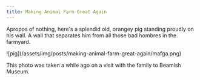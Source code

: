 ```yaml
---
title: Making Animal Farm Great Again
---
```


Apropos of nothing, here's a splendid old, orangey pig standing proudly on his wall. A wall that separates him from all
those bad hombres in the farmyard.

![pig]\(/assets/img/posts/making-animal-farm-great-again/mafga.png)

This photo was taken a while ago on a visit with the family to Beamish Museum.
